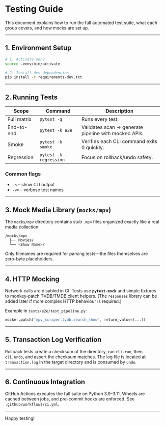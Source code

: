 # Testing Guide

This document explains how to run the full automated test suite, what each group covers, and how mocks are set up.

---

## 1. Environment Setup

```bash
# 1. Activate venv
source .venv/bin/activate

# 2. Install dev dependencies
pip install -r requirements-dev.txt
```

---

## 2. Running Tests

| Scope | Command | Description |
|-------|---------|-------------|
| Full matrix | `pytest -q` | Runs every test. |
| End-to-end   | `pytest -k e2e` | Validates scan → generate pipeline with mocked APIs. |
| Smoke        | `pytest -k smoke` | Verifies each CLI command exits 0 quickly. |
| Regression   | `pytest -k regression` | Focus on rollback/undo safety. |

### Common flags
* `-s` – show CLI output
* `-vv` – verbose test names

---

## 3. Mock Media Library (`mocks/mpv`)

The `mocks/mpv` directory contains stub `.mp4` files organized exactly like a real media collection:

```
/mocks/mpv
  ├── Movies/
  └── <Show Name>/
```

Only filenames are required for parsing tests—the files themselves are zero-byte placeholders.

---

## 4. HTTP Mocking

Network calls are disabled in CI.  Tests use **`pytest-mock`** and simple fixtures to monkey-patch TVDB/TMDB client helpers.  (The `responses` library can be added later if more complex HTTP behaviour is required.)

Example in `tests/e2e/test_pipeline.py`:

```python
mocker.patch("mpv_scraper.tvdb.search_show", return_value=[...])
```

---

## 5. Transaction Log Verification

Rollback tests create a checksum of the directory, run `cli.run`, then `cli.undo`, and assert the checksum matches.  The log file is located at `transaction.log` in the target directory and is consumed by `undo`.

---

## 6. Continuous Integration

GitHub Actions executes the full suite on Python 3.9–3.11.  Wheels are cached between jobs, and pre-commit hooks are enforced.  See `.github/workflows/ci.yml`.

---

Happy testing!
